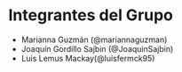 # Integrantes del Grupo
- Marianna Guzmán (@mariannaguzman)
- Joaquín Gordillo Sajbin (@JoaquinSajbin)
- Luis Lemus Mackay(@luisfermck95)